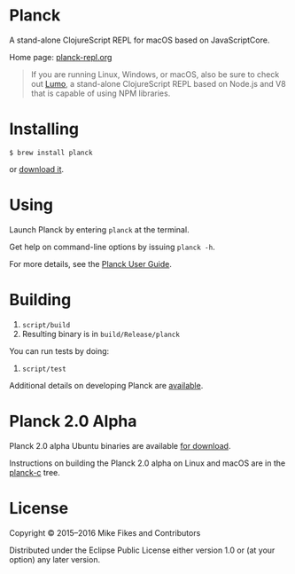 # Planck

A stand-alone ClojureScript REPL for macOS based on JavaScriptCore.

Home page: [planck-repl.org](http://planck-repl.org)

> If you are running Linux, Windows, or macOS, also be sure to check out [Lumo](https://github.com/anmonteiro/lumo), a stand-alone ClojureScript REPL based on Node.js and V8 that is capable of using NPM libraries.

# Installing

```
$ brew install planck
```

or [download it](http://planck-repl.org/download.html).

# Using

Launch Planck by entering `planck` at the terminal.

Get help on command-line options by issuing `planck -h`.

For more details, see the [Planck User Guide](http://planck-repl.org/guide.html).

# Building 

1. `script/build`
2. Resulting binary is in `build/Release/planck`

You can run tests by doing:

1. `script/test`

Additional details on developing Planck are [available](https://github.com/mfikes/planck/wiki/Development).

# Planck 2.0 Alpha

Planck 2.0 alpha Ubuntu binaries are available [for download](http://planck-repl.org/download-alpha.html).

Instructions on building the Planck 2.0 alpha on Linux and macOS are in the [planck-c](https://github.com/mfikes/planck/tree/master/planck-c) tree.

# License

Copyright © 2015–2016 Mike Fikes and Contributors

Distributed under the Eclipse Public License either version 1.0 or (at your option) any later version.
